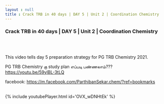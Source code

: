 ```yaml
---
layout : null
title : Crack TRB in 40 days | DAY 5 | Unit 2 | Coordination Chemistry
---
```

<h3>Crack TRB in 40 days | DAY 5 | Unit 2 | Coordination Chemistry</h3><br>
<br><p>This video tells day 5 preparation strategy for PG TRB Chemistry 2021.

PG TRB Chemistry கு study plan எப்படி பண்ணலாம்??? 
https://youtu.be/59ylBL-3tLQ

facebook: https://m.facebook.com/ParthibanSekar.chem/?ref=bookmarks</p><br>
{% include youtubePlayer.html id='OVX_wDNHtEk' %}<br>